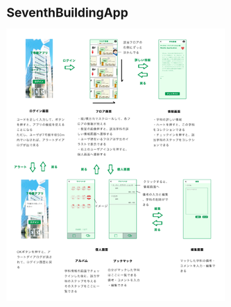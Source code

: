 # SeventhBuildingApp
<img src="https://github.com/liudi12/SeventhBuildingApp/blob/main/sekei.jpg"/>
